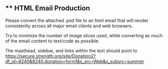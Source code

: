 **
HTML Email Production
-----------------------
Please convert the attached .psd file to an html email that will render consistently across all major email clients and web browsers. 

Try to minimize the number of image slices used, while converting as much of the email content to text/code as possible.

The masthead, sidebar, and links within the text should point to https://secure.strength.org/site/Donation2?df_id=8240&8240.donation=form1&s_src=Web&s_subsrc=summer

